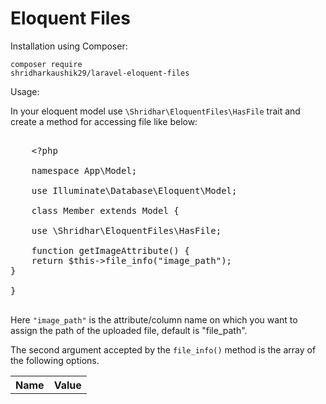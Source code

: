 # Eloquent Files

Installation using Composer:

<code>composer require shridharkaushik29/laravel-eloquent-files</code>


Usage: 

In your eloquent model use `\Shridhar\EloquentFiles\HasFile` trait and create a method for accessing file like below:

<pre>

	&lt;?php

	namespace App\Model;

	use Illuminate\Database\Eloquent\Model;

	class Member extends Model {

	use \Shridhar\EloquentFiles\HasFile;

	function getImageAttribute() {
	return $this->file_info("image_path");
}

}

</pre>

Here `"image_path"` is the attribute/column name on which you want to assign the path of the uploaded file, default is "file_path".

The second argument accepted by the `file_info()` method is the array of the following options.

<table>
	<tr>
		<th>
			Name
		</td>
		<th>
			Value
		</th>
	<tr>
</table>